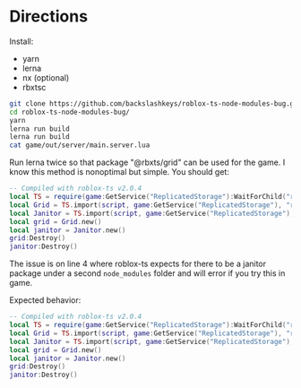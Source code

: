 # Directions
Install:
- yarn
- lerna
- nx (optional)
- rbxtsc

```bash
git clone https://github.com/backslashkeys/roblox-ts-node-modules-bug.git
cd roblox-ts-node-modules-bug/
yarn
lerna run build
lerna run build
cat game/out/server/main.server.lua
```
Run lerna twice so that package "@rbxts/grid" can be used for the game. I know this method is nonoptimal but simple.
You should get:
```lua
-- Compiled with roblox-ts v2.0.4
local TS = require(game:GetService("ReplicatedStorage"):WaitForChild("rbxts_include"):WaitForChild("RuntimeLib"))
local Grid = TS.import(script, game:GetService("ReplicatedStorage"), "rbxts_include", "node_modules", "@rbxts", "grid", "out").Grid
local Janitor = TS.import(script, game:GetService("ReplicatedStorage"), "rbxts_include", "node_modules", "@rbxts", "grid", "node_modules", "@rbxts", "janitor").Janitor
local grid = Grid.new()
local janitor = Janitor.new()
grid:Destroy()
janitor:Destroy()
```
The issue is on line 4 where roblox-ts expects for there to be a janitor package under a second `node_modules` folder and will error if you try this in game.

Expected behavior:
```lua
-- Compiled with roblox-ts v2.0.4
local TS = require(game:GetService("ReplicatedStorage"):WaitForChild("rbxts_include"):WaitForChild("RuntimeLib"))
local Grid = TS.import(script, game:GetService("ReplicatedStorage"), "rbxts_include", "node_modules", "@rbxts", "grid", "out").Grid
local Janitor = TS.import(script, game:GetService("ReplicatedStorage"), "rbxts_include", "node_modules", "@rbxts", "janitor").Janitor
local grid = Grid.new()
local janitor = Janitor.new()
grid:Destroy()
janitor:Destroy()
```

